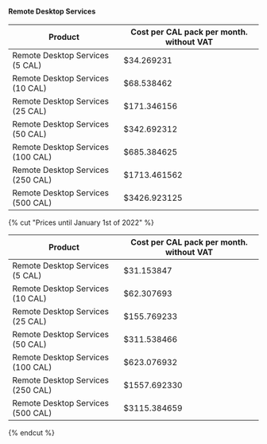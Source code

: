 #### Remote Desktop Services

Product | Cost per CAL pack per month. without VAT
--- | ---
Remote Desktop Services (5 CAL) | $34.269231
Remote Desktop Services (10 CAL) | $68.538462
Remote Desktop Services (25 CAL) | $171.346156
Remote Desktop Services (50 CAL) | $342.692312
Remote Desktop Services (100 CAL) | $685.384625
Remote Desktop Services (250 CAL) | $1713.461562
Remote Desktop Services (500 CAL) | $3426.923125

{% cut "Prices until January 1st of 2022" %}

Product | Cost per CAL pack per month. without VAT
--- | ---
Remote Desktop Services (5 CAL) | $31.153847
Remote Desktop Services (10 CAL) | $62.307693
Remote Desktop Services (25 CAL) | $155.769233
Remote Desktop Services (50 CAL) | $311.538466
Remote Desktop Services (100 CAL) | $623.076932
Remote Desktop Services (250 CAL) | $1557.692330
Remote Desktop Services (500 CAL) | $3115.384659

{% endcut %}
